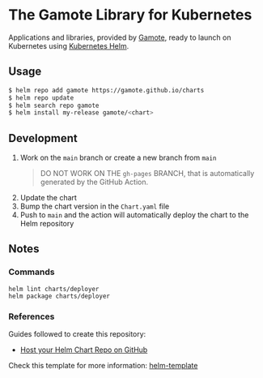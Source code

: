 # The Gamote Library for Kubernetes

Applications and libraries, provided by [Gamote](https://github.com/Gamote), ready to launch on Kubernetes using [Kubernetes Helm](https://github.com/helm/helm).

## Usage

```bash
$ helm repo add gamote https://gamote.github.io/charts
$ helm repo update
$ helm search repo gamote
$ helm install my-release gamote/<chart>
```

## Development

1. Work on the `main` branch or create a new branch from `main`
   > DO NOT WORK ON THE `gh-pages` BRANCH, that is automatically generated by the GitHub Action.
2. Update the chart
3. Bump the chart version in the `Chart.yaml` file
4. Push to `main` and the action will automatically deploy the chart to the Helm repository

## Notes

### Commands

```shell
helm lint charts/deployer
helm package charts/deployer 
```

### References

Guides followed to create this repository:
- [Host your Helm Chart Repo on GitHub](https://tealfeed.com/host-helm-chart-repo-github-n1nly)

Check this template for more information: [helm-template](https://github.com/bitnami/charts/tree/main/template)
